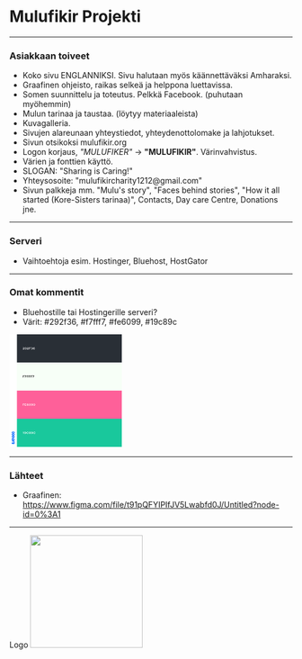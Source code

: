 
# Mulufikir Projekti

--------------------------------------------------------

### Asiakkaan toiveet

- Koko sivu ENGLANNIKSI. Sivu halutaan myös käännettäväksi Amharaksi.
- Graafinen ohjeisto, raikas selkeä ja helppona luettavissa.
- Somen suunnittelu ja toteutus. Pelkkä Facebook. (puhutaan myöhemmin)
- Mulun tarinaa ja taustaa. (löytyy materiaaleista)
- Kuvagalleria.
- Sivujen alareunaan yhteystiedot, yhteydenottolomake ja lahjotukset.
- Sivun otsikoksi mulufikir.org
- Logon korjaus, <i>"MULUFIKER"</i> -> <b>"MULUFIKIR"</b>. Värinvahvistus.
- Värien ja fonttien käyttö.
- SLOGAN: "Sharing is Caring!"
- Yhteysosoite: "mulufikircharity1212\@&#8203;gmail\.com"
- Sivun palkkeja mm. "Mulu's story", "Faces behind stories", "How it all started (Kore-Sisters tarinaa)", Contacts, Day care Centre, Donations jne.

--------------------------------------------------------

### Serveri

- Vaihtoehtoja esim. Hostinger, Bluehost, HostGator

--------------------------------------------------------

### Omat kommentit

- Bluehostille tai Hostingerille serveri?
- Värit: #292f36, #f7fff7, #fe6099, #19c89c
<img src="https://github.com/RoopeKoskelo/Tiimi3Naytto/blob/main/Dev/Images/palette.png?raw=true" width="200" height="200">

--------------------------------------------------------

### Lähteet

- Graafinen: https://www.figma.com/file/t91pQFYIPIfJV5Lwabfd0J/Untitled?node-id=0%3A1  

--------------------------------------------------------
Logo
<img src="https://github.com/RoopeKoskelo/Tiimi3Naytto/blob/main/Dev/Images/Mulufikirlogo.pdf?raw=true" width="200" height="200">


